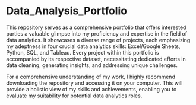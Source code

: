 # Data_Analysis_Portfolio
This repository serves as a comprehensive portfolio that offers interested parties a valuable glimpse into my proficiency and expertise in the field of data analytics. It showcases a diverse range of projects, each emphasizing my adeptness in four crucial data analytics skills: Excel/Google Sheets, Python, SQL, and Tableau. Every project within this portfolio is accompanied by its respective dataset, necessitating dedicated efforts in data cleaning, generating insights, and addressing unique challenges.

For a comprehensive understanding of my work, I highly recommend downloading the repository and accessing it on your computer. This will provide a holistic view of my skills and achievements, enabling you to evaluate my suitability for potential data analytics roles.
